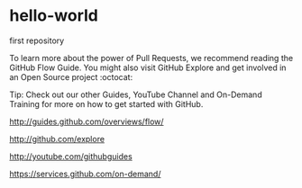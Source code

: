 # hello-world
first repository



To learn more about the power of Pull Requests, we recommend reading the GitHub Flow Guide. You might also visit GitHub Explore and get involved in an Open Source project :octocat:

Tip: Check out our other Guides, YouTube Channel and On-Demand Training for more on how to get started with GitHub.

http://guides.github.com/overviews/flow/

http://github.com/explore

http://youtube.com/githubguides

https://services.github.com/on-demand/

